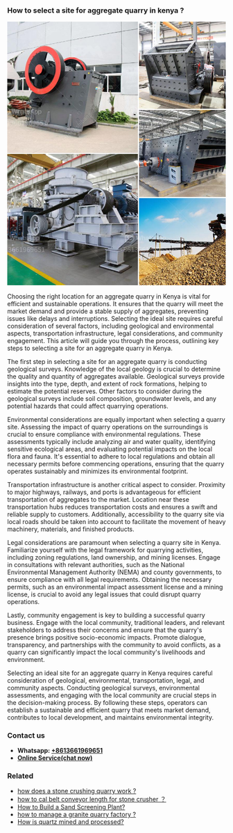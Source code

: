 <h3>How to select a site for aggregate quarry in kenya ?</h3><img src='1701745980.jpg' alt=''><p>Choosing the right location for an aggregate quarry in Kenya is vital for efficient and sustainable operations. It ensures that the quarry will meet the market demand and provide a stable supply of aggregates, preventing issues like delays and interruptions. Selecting the ideal site requires careful consideration of several factors, including geological and environmental aspects, transportation infrastructure, legal considerations, and community engagement. This article will guide you through the process, outlining key steps to selecting a site for an aggregate quarry in Kenya.</p><p>The first step in selecting a site for an aggregate quarry is conducting geological surveys. Knowledge of the local geology is crucial to determine the quality and quantity of aggregates available. Geological surveys provide insights into the type, depth, and extent of rock formations, helping to estimate the potential reserves. Other factors to consider during the geological surveys include soil composition, groundwater levels, and any potential hazards that could affect quarrying operations.</p><p>Environmental considerations are equally important when selecting a quarry site. Assessing the impact of quarry operations on the surroundings is crucial to ensure compliance with environmental regulations. These assessments typically include analyzing air and water quality, identifying sensitive ecological areas, and evaluating potential impacts on the local flora and fauna. It's essential to adhere to local regulations and obtain all necessary permits before commencing operations, ensuring that the quarry operates sustainably and minimizes its environmental footprint.</p><p>Transportation infrastructure is another critical aspect to consider. Proximity to major highways, railways, and ports is advantageous for efficient transportation of aggregates to the market. Location near these transportation hubs reduces transportation costs and ensures a swift and reliable supply to customers. Additionally, accessibility to the quarry site via local roads should be taken into account to facilitate the movement of heavy machinery, materials, and finished products.</p><p>Legal considerations are paramount when selecting a quarry site in Kenya. Familiarize yourself with the legal framework for quarrying activities, including zoning regulations, land ownership, and mining licenses. Engage in consultations with relevant authorities, such as the National Environmental Management Authority (NEMA) and county governments, to ensure compliance with all legal requirements. Obtaining the necessary permits, such as an environmental impact assessment license and a mining license, is crucial to avoid any legal issues that could disrupt quarry operations.</p><p>Lastly, community engagement is key to building a successful quarry business. Engage with the local community, traditional leaders, and relevant stakeholders to address their concerns and ensure that the quarry's presence brings positive socio-economic impacts. Promote dialogue, transparency, and partnerships with the community to avoid conflicts, as a quarry can significantly impact the local community's livelihoods and environment.</p><p>Selecting an ideal site for an aggregate quarry in Kenya requires careful consideration of geological, environmental, transportation, legal, and community aspects. Conducting geological surveys, environmental assessments, and engaging with the local community are crucial steps in the decision-making process. By following these steps, operators can establish a sustainable and efficient quarry that meets market demand, contributes to local development, and maintains environmental integrity.</p><h3>Contact us</h3><ul><li><strong>Whatsapp:&nbsp;<a href="https://wa.me/8613661969651">+8613661969651</a></strong></li><li><a href="https://swt.shibang-china.com/?git&amp;zhl&amp;How to select a site for aggregate quarry in kenya "><strong>Online Service(chat now)</strong></a></li></ul><h3>Related</h3><ul><li><a href='how does a stone crushing quarry work .md'>how does a stone crushing quarry work ?</a></li><li><a href='how to cal belt conveyor length for stone crusher ？.md'>how to cal belt conveyor length for stone crusher ？</a></li><li><a href='How to Build a Sand Screening Plant.md'>How to Build a Sand Screening Plant?</a></li><li><a href='how to manage a granite quarry factory .md'>how to manage a granite quarry factory ?</a></li><li><a href='How is quartz mined and processed.md'>How is quartz mined and processed?</a></li></ul>
